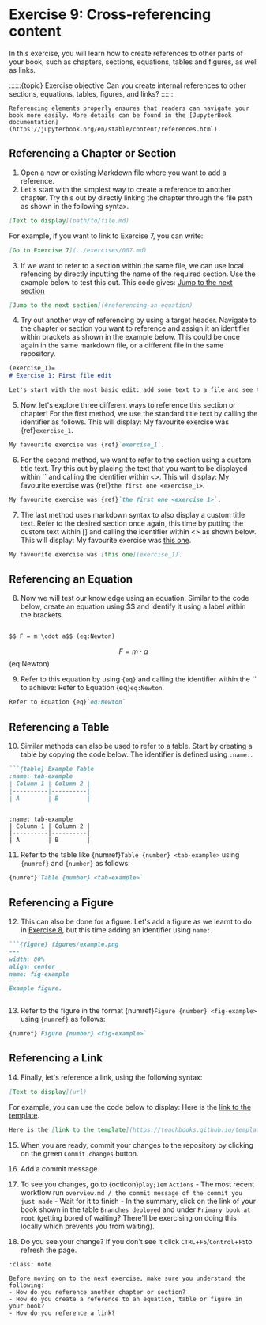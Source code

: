 # Exercise 9: Cross-referencing content

In this exercise, you will learn how to create references to other parts of your book, such as chapters, sections, equations, tables and figures, as well as links.

::::::{topic} Exercise objective
Can you create internal references to other sections, equations, tables, figures, and links?
::::::

```{tip}
Referencing elements properly ensures that readers can navigate your book more easily. More details can be found in the [JupyterBook documentation](https://jupyterbook.org/en/stable/content/references.html).
```

## Referencing a Chapter or Section

1. Open a new or existing Markdown file where you want to add a reference.
2. Let's start with the simplest way to create a reference to another chapter. Try this out by directly linking the chapter through the file path as shown in the following syntax. 

```md
[Text to display](path/to/file.md)
```

For example, if you want to link to Exercise 7, you can write:

```md
[Go to Exercise 7](../exercises/007.md)
```

3. If we want to refer to a section within the same file, we can use local refencing by directly inputting the name of the required section. Use the example below to test this out. This code gives: [Jump to the next section](#referencing-an-equation)

```md
[Jump to the next section](#referencing-an-equation)
```


4. Try out another way of referencing by using a target header. Navigate to the chapter or section you want to reference and assign it an identifier within brackets as shown in the example below. This could be once again in the same markdown file, or a different file in the same repository.

```md
(exercise_1)=
# Exercise 1: First file edit

Let's start with the most basic edit: add some text to a file and see that the website is updated...
```
5. Now, let's explore three different ways to reference this section or chapter! For the first method, we use the standard title text by calling the identifier as follows. This will display: My favourite exercise was {ref}`exercise_1`.

  ```md
  My favourite exercise was {ref}`exercise_1`.
  ```


6. For the second method, we want to refer to the section using a custom title text. Try this out by placing the text that you want to be displayed within `` and calling the identifier within <>. 
This will display: My favourite exercise was {ref}`the first one <exercise_1>`.

  ```md
  My favourite exercise was {ref}`the first one <exercise_1>`.
  ```


7. The last method uses markdown syntax to also display a custom title text. Refer to the desired section once again, this time by putting the custom text within [] and calling the identifier within <> as shown below. This will display: My favourite exercise was [this one](exercise_1).


  ```md
  My favourite exercise was [this one](exercise_1).
  ```


## Referencing an Equation

8. Now we will test our knowledge using an equation. Similar to the code below, create an equation using $$ and identify it using a label within the brackets.


  ```md

 $$ F = m \cdot a$$ (eq:Newton)

  ```

 $$ F = m \cdot a$$ (eq:Newton)

9. Refer to this equation by using `{eq}` and calling the identifier within the `` to achieve: Refer to Equation {eq}`eq:Newton`.

```md
Refer to Equation {eq}`eq:Newton`
```


## Referencing a Table

10. Similar methods can also be used to refer to a table. Start by creating a table by copying the code below. The identifier is defined using `:name:`.

  ```md
  ```{table} Example Table
  :name: tab-example
  | Column 1 | Column 2 |
  |----------|----------|
  | A        | B        |
  ```
  ```
  ```

```{table} Example Table
:name: tab-example
| Column 1 | Column 2 |
|----------|----------|
| A        | B        |
```

11. Refer to the table like {numref}`Table {number} <tab-example>` using `{numref}` and `{number}` as follows:


```md
{numref}`Table {number} <tab-example>`
```
  


## Referencing a Figure

12. This can also be done for a figure. Let's add a figure as we learnt to do in [Exercise 8](008.md), but this time adding an identifier using `name:`.

```md
```{figure} figures/example.png
---
width: 80%
align: center
name: fig-example
---
Example figure.
```
```
```

13. Refer to the figure in the format {numref}`Figure {number} <fig-example>` using `{numref}` as follows:

```md
{numref}`Figure {number} <fig-example>`
```

## Referencing a Link

14. Finally, let's reference a link, using the following syntax:

```md
[Text to display](url)
```
For example, you can use the code below to display: Here is the [link to the template](https://teachbooks.github.io/template/).


```md
Here is the [link to the template](https://teachbooks.github.io/template/).
```


15. When you are ready, commit your changes to the repository by clicking on the green `Commit changes` button.

16. Add a commit message.

17. To see you changes, go to {octicon}`play;1em` `Actions` - The most recent workflow run `overview.md / the commit message of the commit you just made` - Wait for it to finish - In the summary, click on the link of your book shown in the table `Branches deployed` and under `Primary book at root` (getting bored of waiting? There'll be exercising on doing this locally which prevents you from waiting).

18. Do you see your change? If you don't see it click `CTRL`+`F5`/`Control`+`F5`to refresh the page.


```{admonition} Check your understanding
:class: note

Before moving on to the next exercise, make sure you understand the following:
- How do you reference another chapter or section?
- How do you create a reference to an equation, table or figure in your book?
- How do you reference a link?
